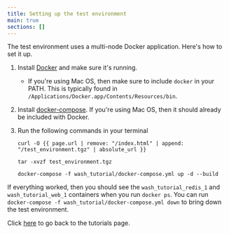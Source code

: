 ```yaml
---
title: Setting up the test environment
main: true
sections: []
---
```


The test environment uses a multi-node Docker application. Here's how to set it up.

1. Install [Docker](https://docs.docker.com/v17.09/engine/installation/) and make sure it's running.
    * If you're using Mac OS, then make sure to include `docker` in your PATH. This is typically found in `/Applications/Docker.app/Contents/Resources/bin`.
1. Install [docker-compose](https://docs.docker.com/compose/install/). If you're using Mac OS, then it should already be included with Docker.
1. Run the following commands in your terminal

    ```
    curl -O {{ page.url | remove: "/index.html" | append: "/test_environment.tgz" | absolute_url }}
    ```

    ```
    tar -xvzf test_environment.tgz
    ```

    ```
    docker-compose -f wash_tutorial/docker-compose.yml up -d --build
    ```

If everything worked, then you should see the `wash_tutorial_redis_1` and `wash_tutorial_web_1` containers when you run `docker ps`. You can run `docker-compose -f wash_tutorial/docker-compose.yml down` to bring down the test environment.

Click [here](../) to go back to the tutorials page.
